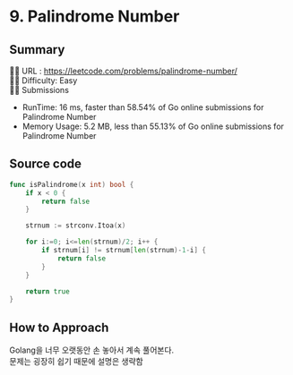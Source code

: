 # 9. Palindrome Number

## Summary
🙇‍♂️ URL : https://leetcode.com/problems/palindrome-number/  
🤷‍♂️ Difficulty: Easy  
💆‍♂️ Submissions
- RunTime:  16 ms, faster than 58.54% of Go online submissions for Palindrome Number
- Memory Usage: 5.2 MB, less than 55.13% of Go online submissions for Palindrome Number   

## Source code
```go
func isPalindrome(x int) bool {
    if x < 0 {
        return false
    }

    strnum := strconv.Itoa(x)

    for i:=0; i<=len(strnum)/2; i++ {
        if strnum[i] != strnum[len(strnum)-1-i] {
            return false
        }
    }

    return true
}
```

## How to Approach
Golang을 너무 오랫동안 손 놓아서 계속 풀어본다.  
문제는 굉장히 쉽기 때문에 설명은 생략함
